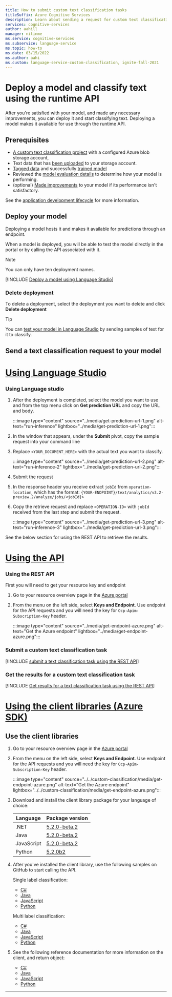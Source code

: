 ```yaml
---
title: How to submit custom text classification tasks
titleSuffix: Azure Cognitive Services
description: Learn about sending a request for custom text classification.
services: cognitive-services
author: aahill
manager: nitinme
ms.service: cognitive-services
ms.subservice: language-service
ms.topic: how-to
ms.date: 03/15/2022
ms.author: aahi
ms.custom: language-service-custom-classification, ignite-fall-2021
---
```


# Deploy a model and classify text using the runtime API

After you're satisfied with your model, and made any necessary improvements, you can deploy it and start classifying text. Deploying a model makes it available for use through the runtime API.

## Prerequisites

* [A custom text classification project](create-project.md) with a configured Azure blob storage account,
* Text data that has [been uploaded](create-project.md#prepare-training-data) to your storage account.
* [Tagged data](tag-data.md) and successfully [trained model](train-model.md)
* Reviewed the [model evaluation details](view-model-evaluation.md) to determine how your model is performing.
* (optional) [Made improvements](improve-model.md) to your model if its performance isn't satisfactory. 

See the [application development lifecycle](../overview.md#project-development-lifecycle) for more information.

## Deploy your model

Deploying a model hosts it and makes it available for predictions through an endpoint.



When a model is deployed, you will be able to test the model directly in the portal or by calling the API associated with it.

> [!NOTE]
> You can only have ten deployment names.

[!INCLUDE [Deploy a model using Language Studio](../includes/deploy-model-language-studio.md)]
   
### Delete deployment

To delete a deployment, select the deployment you want to delete and click **Delete deployment**

> [!TIP]
> You can [test your model in Language Studio](../quickstart.md?pivots=language-studio#test-your-model) by sending samples of text for it to classify. 

## Send a text classification request to your model

# [Using Language Studio](#tab/language-studio)

### Using Language studio

1. After the deployment is completed, select the model you want to use and from the top menu click on **Get prediction URL** and copy the URL and body.

    :::image type="content" source="../media/get-prediction-url-1.png" alt-text="run-inference" lightbox="../media/get-prediction-url-1.png":::

2. In the window that appears, under the **Submit** pivot, copy the sample request into your command line

3. Replace `<YOUR_DOCUMENT_HERE>` with the actual text you want to classify.

    :::image type="content" source="../media/get-prediction-url-2.png" alt-text="run-inference-2" lightbox="../media/get-prediction-url-2.png":::

4. Submit the request

5. In the response header you receive extract `jobId` from `operation-location`, which has the format: `{YOUR-ENDPOINT}/text/analytics/v3.2-preview.2/analyze/jobs/<jobId}>`

6. Copy the retrieve request and replace `<OPERATION-ID>` with `jobId` received from the last step and submit the request.

    :::image type="content" source="../media/get-prediction-url-3.png" alt-text="run-inference-3" lightbox="../media/get-prediction-url-3.png":::

See the below section for using the REST API to retrieve the results. 

# [Using the API](#tab/rest-api)

### Using the REST API

First you will need to get your resource key and endpoint

1. Go to your resource overview page in the [Azure portal](https://portal.azure.com/#home)

2. From the menu on the left side, select **Keys and Endpoint**. Use endpoint for the API requests and you will need the key for `Ocp-Apim-Subscription-Key` header.

    :::image type="content" source="../media/get-endpoint-azure.png" alt-text="Get the Azure endpoint" lightbox="../media/get-endpoint-azure.png":::

### Submit a custom text classification task

[!INCLUDE [submit a text classification task using the REST API](../includes/rest-api/text-classification-task.md)]

### Get the results for a custom text classification task

[!INCLUDE [Get results for a text classification task using the REST API](../includes/rest-api/get-results.md)]

# [Using the client libraries (Azure SDK)](#tab/client)

## Use the client libraries

1. Go to your resource overview page in the [Azure portal](https://portal.azure.com/#home)

2. From the menu on the left side, select **Keys and Endpoint**. Use endpoint for the API requests and you will need the key for `Ocp-Apim-Subscription-Key` header.

    :::image type="content" source="../../custom-classification/media/get-endpoint-azure.png" alt-text="Get the Azure endpoint" lightbox="../../custom-classification/media/get-endpoint-azure.png":::

3. Download and install the client library package for your language of choice:
    
    |Language  |Package version  |
    |---------|---------|
    |.NET     | [5.2.0-beta.2](https://www.nuget.org/packages/Azure.AI.TextAnalytics/5.2.0-beta.2)        |
    |Java     | [5.2.0-beta.2](https://mvnrepository.com/artifact/com.azure/azure-ai-textanalytics/5.2.0-beta.2)        |
    |JavaScript     |  [5.2.0-beta.2](https://www.npmjs.com/package/@azure/ai-text-analytics/v/5.2.0-beta.2)       |
    |Python     | [5.2.0b2](https://pypi.org/project/azure-ai-textanalytics/5.2.0b2/)         |
    
4. After you've installed the client library, use the following samples on GitHub to start calling the API.
    
    Single label classification:
    * [C#](https://github.com/Azure/azure-sdk-for-net/blob/main/sdk/textanalytics/Azure.AI.TextAnalytics/samples/Sample10_SingleCategoryClassify.md)
    * [Java](https://github.com/Azure/azure-sdk-for-java/blob/main/sdk/textanalytics/azure-ai-textanalytics/src/samples/java/com/azure/ai/textanalytics/lro/ClassifyDocumentSingleCategory.java)
    * [JavaScript](https://github.com/Azure/azure-sdk-for-js/blob/main/sdk/textanalytics/ai-text-analytics/samples/v5/javascript/customText.js)
    * [Python](https://github.com/Azure/azure-sdk-for-python/blob/main/sdk/textanalytics/azure-ai-textanalytics/samples/sample_single_category_classify.py)
    
    Multi label classification:
    * [C#](https://github.com/Azure/azure-sdk-for-net/blob/main/sdk/textanalytics/Azure.AI.TextAnalytics/samples/Sample11_MultiCategoryClassify.md)
    * [Java](https://github.com/Azure/azure-sdk-for-java/blob/main/sdk/textanalytics/azure-ai-textanalytics/src/samples/java/com/azure/ai/textanalytics/lro/ClassifyDocumentMultiCategory.java)
    * [JavaScript](https://github.com/Azure/azure-sdk-for-js/blob/main/sdk/textanalytics/ai-text-analytics/samples/v5/javascript/customText.js)
    * [Python](https://github.com/Azure/azure-sdk-for-python/blob/main/sdk/textanalytics/azure-ai-textanalytics/samples/sample_multi_category_classify.py)

5. See the following reference documentation for more information on the client, and return object:
    
    * [C#](/dotnet/api/azure.ai.textanalytics?view=azure-dotnet-preview&preserve-view=true)
    * [Java](/java/api/overview/azure/ai-textanalytics-readme?view=azure-java-preview&preserve-view=true)
    * [JavaScript](/javascript/api/overview/azure/ai-text-analytics-readme?view=azure-node-preview&preserve-view=true)
    * [Python](/python/api/azure-ai-textanalytics/azure.ai.textanalytics?view=azure-python-preview&preserve-view=true)
---

